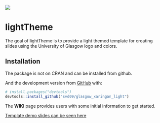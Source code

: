 
<!-- README.md is generated from README.Rmd. Please edit that file -->

[![](https://img.shields.io/badge/lifecycle-stable%20release-blue.svg)](https://lifecycle.r-lib.org/articles/stages.html#stable%20release)

# lightTheme

The goal of lightTheme is to provide a light themed template for
creating slides using the University of Glasgow logo and colors.

## Installation

The package is not on CRAN and can be installed from github.

And the development version from [GitHub](https://github.com/) with:

``` r
# install.packages("devtools")
devtools::install_github("svd09/glasgow_xaringan_light")
```

The **WIKI** page provides users with some initial information to get
started.

[Template demo slides can be seen
here](https://svd09.github.io/lighttheme_demo/)

